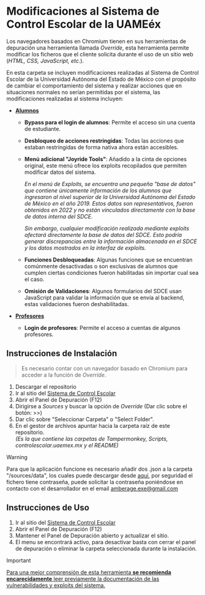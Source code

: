 # Modificaciones al Sistema de Control Escolar de la UAMEéx

Los navegadores basados en Chromium tienen en sus herramientas de depuración una herramienta llamada _Override_, esta herramienta permite modificar los ficheros que el cliente solicita durante el uso de un sitio web (_HTML, CSS, JavaScript, etc._).

En esta carpeta se incluyen modificaciones realizadas al Sistema de Control Escolar de la Universidad Autónoma del Estado de México con el propósito de cambiar el comportamiento del sistema y realizar acciones que en situaciones normales no serían permitidas por el sistema, las modificaciones realizadas al sistema incluyen:

* [__Alumnos__](https://controlescolar.uaemex.mx/dce/sicde/publico/alumnos/)
    * __Bypass para el login de alumnos__: Permite el acceso sin una cuenta de estudiante.
    * __Desbloqueo de acciones restringidas__: Todas las acciones que estaban restringidas de forma nativa ahora están accesibles.
    * __Menú adicional "Joyride Tools"__: Añadido a la cinta de opciones original, este menú ofrece los exploits recopilados que permiten modificar datos del sistema.

        _En el menú de Exploits, se encuentra una pequeña "base de datos" que contiene únicamente información de los alumnos que ingresaron al nivel superior de la Universidad Autónoma del Estado de México en el año 2019. Estos datos son representativos, fueron obtenidos en 2022 y no están vinculados directamente con la base de datos interna del SDCE._

        _Sin embargo, cualquier modificación realizada mediante exploits afectará directamente la base de datos del SDCE. Esto podría generar discrepancias entre la información almacenada en el SDCE y los datos mostrados en la interfaz de exploits._
    
    * __Funciones Desbloqueadas__: Algunas funciones que se encuentran comúnmente desactivadas o son exclusivas de alumnos que cumplen ciertas condiciones fueron habilitadas sin importar cual sea el caso.
    * __Omisión de Validaciones__: Algunos formularios del SDCE usan JavaScript para validar la información que se envía al backend, estas validaciones fueron deshabilitadas.

* [__Profesores__](https://controlescolar.uaemex.mx/dce/sicde/publico/profesores/)
    * __Login de profesores__: Permite el acceso a cuentas de algunos profesores.

## Instrucciones de Instalación

> Es necesario contar con un navegador basado en Chromium para acceder a la función de _Override_.

1. Descargar el repositorio
2. Ir al sitio del [Sistema de Control Escolar](https://controlescolar.uaemex.mx/dce/sicde/publico/alumnos/indexLogin.html)
3. Abrir el Panel de Depuración (F12)
4. Dirigirse a _Sources_ y buscar la opción de _Override_ (Dar clic sobre el botón: >>)
5. Dar clic sobre "Seleccionar Carpeta" o "Select Folder".
6. En el gestor de archivos apuntar hacia la carpeta raíz de este repositorio.  
    _(Es la que contiene las carpetas de Tampermonkey, Scripts, controlescolar.uaemex.mx y el README)_

> [!WARNING]  
> Para que la aplicación funcione es necesario añadir dos .json a la carpeta "/sources/data", los cuales puede descargar desde [aquí](https://drive.google.com/file/d/1D0pklCj0LfELi5x6ZqZWsumozvau5N5k/view?usp=sharing), por seguridad el fichero tiene contraseña, puede solicitar la contraseña poniéndose en contacto con el desarrollador en el email amberage.exe@gmail.com
## Instrucciones de Uso

1. Ir al sitio del [Sistema de Control Escolar](https://controlescolar.uaemex.mx/dce/sicde/publico/alumnos/indexLogin.html)
2. Abrir el Panel de Depuración (F12)
3. Mantener el Panel de Depuración abierto y actualizar el sitio.
4. El menu se encontrará activo, para desactivar basta con cerrar el panel de depuración o eliminar la carpeta seleccionada durante la instalación.

> [!IMPORTANT]
> [Para una mejor comprensión de esta herramienta __se recomienda encarecidamente__ leer previamente la documentación de las vulnerabilidades y exploits del sistema.](https://www.notion.so/UAEM-x-164abd56f0c0809a9acded7cd86e7a50?pvs=4)